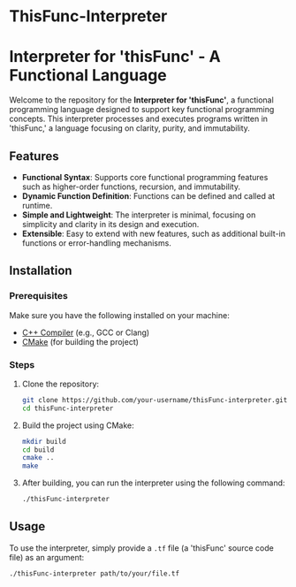 # ThisFunc-Interpreter
# Interpreter for 'thisFunc' - A Functional Language

Welcome to the repository for the **Interpreter for 'thisFunc'**, a functional programming language designed to support key functional programming concepts. This interpreter processes and executes programs written in 'thisFunc,' a language focusing on clarity, purity, and immutability.

## Features

- **Functional Syntax**: Supports core functional programming features such as higher-order functions, recursion, and immutability.
- **Dynamic Function Definition**: Functions can be defined and called at runtime.
- **Simple and Lightweight**: The interpreter is minimal, focusing on simplicity and clarity in its design and execution.
- **Extensible**: Easy to extend with new features, such as additional built-in functions or error-handling mechanisms.

## Installation

### Prerequisites

Make sure you have the following installed on your machine:

- [C++ Compiler](https://gcc.gnu.org/) (e.g., GCC or Clang)
- [CMake](https://cmake.org/) (for building the project)

### Steps

1. Clone the repository:
    ```bash
    git clone https://github.com/your-username/thisFunc-interpreter.git
    cd thisFunc-interpreter
    ```

2. Build the project using CMake:
    ```bash
    mkdir build
    cd build
    cmake ..
    make
    ```

3. After building, you can run the interpreter using the following command:
    ```bash
    ./thisFunc-interpreter
    ```

## Usage

To use the interpreter, simply provide a `.tf` file (a 'thisFunc' source code file) as an argument:

```bash
./thisFunc-interpreter path/to/your/file.tf
